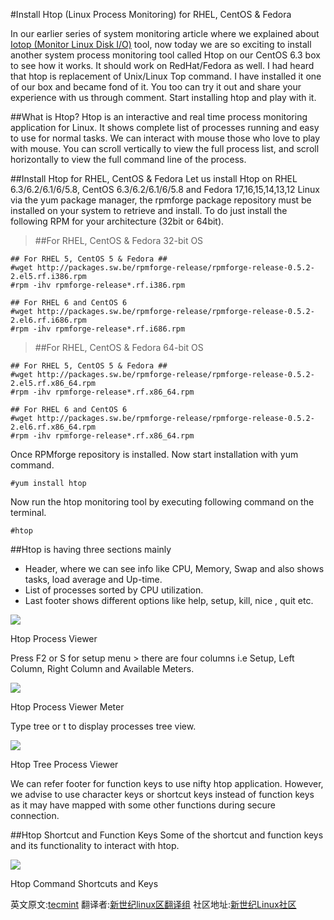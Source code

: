 #Install Htop (Linux Process Monitoring) for RHEL, CentOS & Fedora

In our earlier series of system monitoring article where we explained about [Iotop (Monitor Linux Disk I/O)](http://www.tecmint.com/install-iotop-monitor-linux-disk-io-in-rhel-centos-and-fedora/) tool, now today we are so exciting to install another system process monitoring tool called Htop on our CentOS 6.3 box to see how it works. It should work on RedHat/Fedora as well. I had heard that htop is replacement of Unix/Linux Top command. I have installed it one of our box and became fond of it. You too can try it out and share your experience with us through comment.  Start installing htop and play with it.

##What is Htop?
Htop is an interactive and real time process monitoring application for Linux. It shows complete list of processes running and easy to use for normal tasks. We can interact with mouse those who love to play with mouse. You can scroll vertically to view the full process list, and scroll horizontally to view the full command line of the process.

##Install Htop for RHEL, CentOS & Fedora
Let us install Htop on RHEL 6.3/6.2/6.1/6/5.8, CentOS 6.3/6.2/6.1/6/5.8 and Fedora 17,16,15,14,13,12 Linux via the yum package manager, the rpmforge package repository must be installed on your system to retrieve and install. To do just install the following RPM for your architecture (32bit or 64bit).

> ##For RHEL, CentOS & Fedora 32-bit OS

```Shell
## For RHEL 5, CentOS 5 & Fedora ##
#wget http://packages.sw.be/rpmforge-release/rpmforge-release-0.5.2-2.el5.rf.i386.rpm
#rpm -ihv rpmforge-release*.rf.i386.rpm

## For RHEL 6 and CentOS 6
#wget http://packages.sw.be/rpmforge-release/rpmforge-release-0.5.2-2.el6.rf.i686.rpm
#rpm -ihv rpmforge-release*.rf.i686.rpm
```

> ##For RHEL, CentOS & Fedora 64-bit OS
```Shell
## For RHEL 5, CentOS 5 & Fedora ##
#wget http://packages.sw.be/rpmforge-release/rpmforge-release-0.5.2-2.el5.rf.x86_64.rpm
#rpm -ihv rpmforge-release*.rf.x86_64.rpm 

## For RHEL 6 and CentOS 6
#wget http://packages.sw.be/rpmforge-release/rpmforge-release-0.5.2-2.el6.rf.x86_64.rpm
#rpm -ihv rpmforge-release*.rf.x86_64.rpm
```

Once RPMforge repository is installed. Now start installation with yum command.
```Shell
#yum install htop
```
Now run the htop monitoring tool by executing following command on the terminal.
```Shell
#htop
```

##Htop is having three sections mainly
* Header, where we can see info like CPU, Memory, Swap and also shows tasks, load average and Up-time.
* List of processes sorted by CPU utilization.
* Last footer shows different options like help, setup, kill, nice , quit etc.

<img src='http://www.tecmint.com/wp-content/uploads/2012/08/htop-3.jpg'>

Htop Process Viewer

Press F2 or S for setup menu > there are four columns i.e Setup, Left Column, Right Column and Available Meters.

<img src='http://www.tecmint.com/wp-content/uploads/2012/08/htop-4.jpg'>

Htop Process Viewer Meter

Type tree or t to display processes tree view.

<img src='http://www.tecmint.com/wp-content/uploads/2012/08/htop-5.jpg'>

Htop Tree Process Viewer

We can refer footer for function keys to use nifty htop application. However, we advise to use character keys or shortcut keys instead of function keys as it may have mapped with some other functions during secure connection.

##Htop Shortcut and Function Keys
Some of the shortcut and function keys and its functionality to interact with htop.

<img src='http://www.tecmint.com/wp-content/uploads/2012/08/Htop-Shortcuts.png'>

Htop Command Shortcuts and Keys

英文原文:[tecmint](http://www.tecmint.com/install-htop-linux-process-monitoring-for-rhel-centos-fedora/) 翻译者:[新世纪linux区翻译组](https://github.com/21ops/21opsttug) 社区地址:[新世纪Linux社区](http://www.21ops.com)
